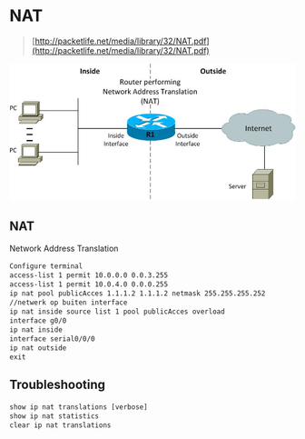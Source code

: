 # NAT

> [http://packetlife.net/media/library/32/NAT.pdf](http://packetlife.net/media/library/32/NAT.pdf)

![](../.gitbook/assets/110-2.jpg)

## NAT

Network Address Translation

```text
Configure terminal
access-list 1 permit 10.0.0.0 0.0.3.255
access-list 1 permit 10.0.4.0 0.0.0.255
ip nat pool publicAcces 1.1.1.2 1.1.1.2 netmask 255.255.255.252 //netwerk op buiten interface
ip nat inside source list 1 pool publicAcces overload
interface g0/0
ip nat inside
interface serial0/0/0
ip nat outside
exit
```

## Troubleshooting

```text
show ip nat translations [verbose]
show ip nat statistics
clear ip nat translations
```



